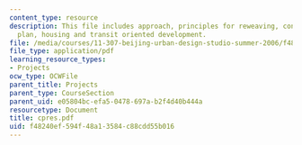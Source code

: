 ```yaml
---
content_type: resource
description: This file includes approach, principles for reweaving, concept, site
  plan, housing and transit oriented development.
file: /media/courses/11-307-beijing-urban-design-studio-summer-2006/f48240ef594f48a13584c88cdd55b016_cpres.pdf
file_type: application/pdf
learning_resource_types:
- Projects
ocw_type: OCWFile
parent_title: Projects
parent_type: CourseSection
parent_uid: e05804bc-efa5-0478-697a-b2f4d40b444a
resourcetype: Document
title: cpres.pdf
uid: f48240ef-594f-48a1-3584-c88cdd55b016
---
```

